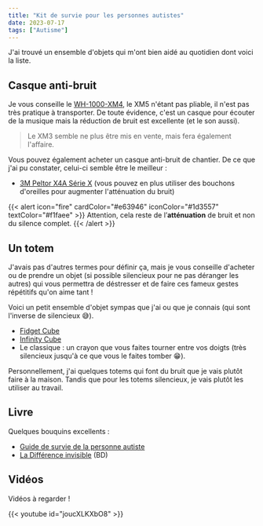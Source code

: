 ```yaml
---
title: "Kit de survie pour les personnes autistes"
date: 2023-07-17
tags: ["Autisme"]
---
```


J'ai trouvé un ensemble d'objets qui m'ont bien aidé au quotidien dont voici la liste.

## Casque anti-bruit

Je vous conseille le [WH-1000-XM4](https://www.amazon.fr/Sony-WH1000XM4-Bluetooth-dautonomie-t%C3%A9l%C3%A9phoniques/dp/B08C7KG5LP/ref=sr_1_6?keywords=wh-1000xm3&sr=8-6), le XM5 n'étant pas pliable, il n'est pas très pratique à transporter. De toute évidence, c'est un casque pour écouter de la musique mais la réduction de bruit est excellente (et le son aussi).

> Le XM3 semble ne plus être mis en vente, mais fera également l'affaire.

Vous pouvez également acheter un casque anti-bruit de chantier. De ce que j'ai pu constater, celui-ci semble être le meilleur :

- [3M Peltor X4A Série X](https://www.amazon.fr/3M-Peltor-Casque-Antibruit-S%C3%A9rie/dp/B00BBCTQHY/ref=sr_1_1?__mk_fr_FR=%C3%85M%C3%85%C5%BD%C3%95%C3%91&keywords=3M%2BS%C3%A9rie%2BX&sr=8-1&th=1) (vous pouvez en plus utiliser des bouchons d'oreilles pour augmenter l'atténuation du bruit)

{{< alert icon="fire" cardColor="#e63946" iconColor="#1d3557" textColor="#f1faee" >}}
Attention, cela reste de l’**atténuation** de bruit et non du silence complet.
{{< /alert >}}

## Un totem

J'avais pas d'autres termes pour définir ça, mais je vous conseille d'acheter ou de prendre un objet (si possible silencieux pour ne pas déranger les autres) qui vous permettra de déstresser et de faire ces fameux gestes répétitifs qu'on aime tant !

Voici un petit ensemble d'objet sympas que j'ai ou que je connais (qui sont l'inverse de silencieux 😅️).

- [Fidget Cube](https://www.amazon.fr/VAPIAO-FidgetCube-Noir/dp/B07T97VR3N/ref=sr_1_4?__mk_fr_FR=%C3%85M%C3%85%C5%BD%C3%95%C3%91&keywords=cube+bouton+autiste&sr=8-4)
- [Infinity Cube](https://www.amazon.fr/dp/B07V43JNZ7/ref=twister_B081GBCVLV)
- Le classique : un crayon que vous faites tourner entre vos doigts (très silencieux jusqu'à ce que vous le faites tomber 😁️).


Personnellement, j'ai quelques totems qui font du bruit que je vais plutôt faire à la maison. Tandis que pour les totems silencieux, je vais plutôt les utiliser au travail.

## Livre

Quelques bouquins excellents :

- [Guide de survie de la personne autiste](https://www.fnac.com/a13019480/Jean-Philippe-Piat-Guide-de-survie-de-la-personne-autiste)
- [La Différence invisible](https://www.fnac.com/a9693143/Julie-Dachez-La-Difference-invisible) (BD)

## Vidéos

Vidéos à regarder !

{{< youtube id="joucXLKXbO8" >}}
